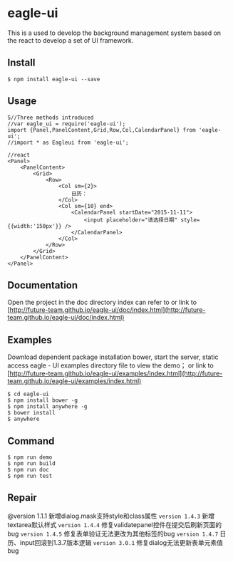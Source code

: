 # eagle-ui
This is a used to develop the background management system based on the react to develop a set of UI framework.

## Install
```
$ npm install eagle-ui --save
```

## Usage

```
S//Three methods introduced
//var eagle_ui = require('eagle-ui');
import {Panel,PanelContent,Grid,Row,Col,CalendarPanel} from 'eagle-ui';
//import * as Eagleui from 'eagle-ui';

//react
<Panel>
    <PanelContent>
        <Grid>
            <Row>
                <Col sm={2}>
                    日历：
                </Col>
                <Col sm={10} end>
                    <CalendarPanel startDate="2015-11-11">
                        <input placeholder="请选择日期" style={{width:'150px'}} />
                    </CalendarPanel>
                </Col>
            </Row>
        </Grid>
    </PanelContent>
</Panel>
```

## Documentation

Open the project in the doc directory index can refer to or link to [http://future-team.github.io/eagle-ui/doc/index.html](http://future-team.github.io/eagle-ui/doc/index.html)

## Examples

Download dependent package installation bower, start the server, static access eagle - UI examples directory file to view the demo； or link to [http://future-team.github.io/eagle-ui/examples/index.html](http://future-team.github.io/eagle-ui/examples/index.html)

```	
$ cd eagle-ui
$ npm install bower -g
$ npm install anywhere -g
$ bower install 
$ anywhere
```

## Command

```
$ npm run demo
$ npm run build
$ npm run doc
$ npm run test
```

## Repair

@version 1.1.1 新增dialog.mask支持style和class属性
`version 1.4.3` 新增textarea默认样式
`version 1.4.4` 修复validatepanel控件在提交后刷新页面的bug
`version 1.4.5` 修复表单验证无法更改为其他标签的bug
`version 1.4.7` 日历、input回滚到1.3.7版本逻辑
`version 3.0.1` 修复dialog无法更新表单元素值bug

